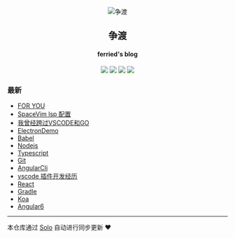 <p align="center"><img alt="争渡" src="https://s2.ax1x.com/2019/08/19/mlrm34.th.png"></p><h2 align="center">
争渡
</h2>

<h4 align="center">ferried's blog</h4>
<p align="center"><a title="争渡" target="_blank" href="https://github.com/ferried/solo-blog"><img src="https://img.shields.io/github/last-commit/ferried/solo-blog.svg?style=flat-square&color=FF9900"></a>
<a title="GitHub repo size in bytes" target="_blank" href="https://github.com/ferried/solo-blog"><img src="https://img.shields.io/github/repo-size/ferried/solo-blog.svg?style=flat-square"></a>
<a title="Solo Version" target="_blank" href="https://github.com/b3log/solo/releases"><img src="https://img.shields.io/badge/solo-3.6.7-f1e05a.svg?style=flat-square&color=blueviolet"></a>
<a title="Hits" target="_blank" href="https://github.com/b3log/hits"><img src="https://hits.b3log.org/ferried/solo-blog.svg"></a></p>

### 最新

* [FOR YOU](http://blog.eiyouhe.com/articles/2019/10/29/1572350923307.html)
* [SpaceVim lsp 配置](http://blog.eiyouhe.com/articles/2019/10/28/1572273457212.html)
* [我曾经跨过VSCODE和GO](http://blog.eiyouhe.com/articles/2019/09/11/1568183310422.html)
* [ElectronDemo](http://blog.eiyouhe.com/articles/2019/08/19/1566178789711.html)
* [Babel](http://blog.eiyouhe.com/articles/2019/08/19/1566178740285.html)
* [Nodejs](http://blog.eiyouhe.com/articles/2019/08/19/1566178571707.html)
* [Typescript](http://blog.eiyouhe.com/articles/2019/08/19/1566178523818.html)
* [Git](http://blog.eiyouhe.com/articles/2019/08/19/1566178402477.html)
* [AngularCli](http://blog.eiyouhe.com/articles/2019/08/19/1566177948951.html)
* [vscode 插件开发经历](http://blog.eiyouhe.com/articles/2019/08/19/1566177776340.html)
* [React](http://blog.eiyouhe.com/articles/2019/08/19/1566177016645.html)
* [Gradle](http://blog.eiyouhe.com/articles/2019/08/19/1566176857184.html)
* [Koa](http://blog.eiyouhe.com/articles/2019/08/19/1566176781560.html)
* [Angular6](http://blog.eiyouhe.com/articles/2019/08/19/1566176660956.html)



---

本仓库通过 [Solo](https://github.com/b3log/solo) 自动进行同步更新 ❤️ 